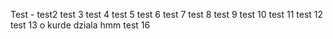 
Test - test2
test 3
test 4
test 5
test 6
test 7
test 8
test 9
test 10
test 11
test 12
test 13
o kurde dziala
hmm
test 16
